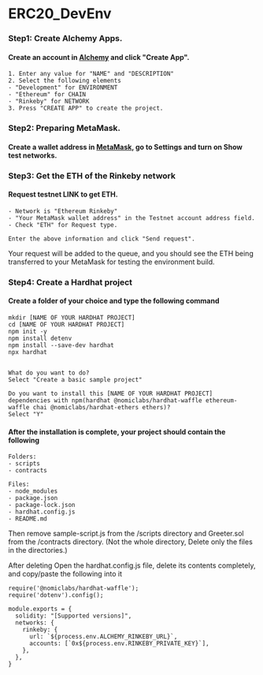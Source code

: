 # ERC20_DevEnv

### Step1: Create Alchemy Apps.
#### Create an account in [Alchemy](https://www.alchemy.com/) and click "Create App".
```
1. Enter any value for "NAME" and "DESCRIPTION"
2. Select the following elements
- "Development" for ENVIRONMENT
- "Ethereum" for CHAIN
- "Rinkeby" for NETWORK
3. Press "CREATE APP" to create the project.
```


### Step2: Preparing MetaMask.
#### Create a wallet address in [MetaMask](https://metamask.io/), go to Settings and turn on Show test networks.


### Step3: Get the ETH of the Rinkeby network
#### Request testnet LINK to get ETH.
```
- Network is "Ethereum Rinkeby"
- "Your MetaMask wallet address" in the Testnet account address field.
- Check "ETH" for Request type.

Enter the above information and click "Send request".
```
Your request will be added to the queue, and you should see the ETH being transferred to your MetaMask for testing the environment build.


### Step4: Create a Hardhat project
#### Create a folder of your choice and type the following command
```
mkdir [NAME OF YOUR HARDHAT PROJECT]
cd [NAME OF YOUR HARDHAT PROJECT]
npm init -y
npm install detenv
npm install --save-dev hardhat
npx hardhat


What do you want to do?
Select "Create a basic sample project"

Do you want to install this [NAME OF YOUR HARDHAT PROJECT] dependencies with npm(hardhat @nomiclabs/hardhat-waffle ethereum-waffle chai @nomiclabs/hardhat-ethers ethers)?
Select "Y"
```

#### After the installation is complete, your project should contain the following

```
Folders:
- scripts
- contracts

Files:
- node_modules
- package.json
- package-lock.json
- hardhat.config.js
- README.md
```
Then remove sample-script.js from the /scripts directory and Greeter.sol from the /contracts directory. (Not the whole directory, Delete only the files in the directories.)

After deleting Open the hardhat.config.js file, delete its contents completely, and copy/paste the following into it
```
require('@nomiclabs/hardhat-waffle');
require('dotenv').config();

module.exports = {
  solidity: "[Supported versions]",
  networks: {
    rinkeby: {
      url: `${process.env.ALCHEMY_RINKEBY_URL}`,
      accounts: [`0x${process.env.RINKEBY_PRIVATE_KEY}`],
    },
  },
}
```
